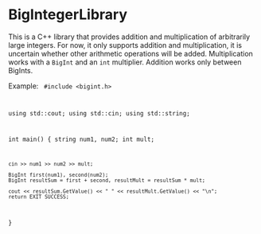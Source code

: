 # BigIntegerLibrary
This is a C++ library that provides addition and multiplication of arbitrarily large integers.
For now, it only supports addition and multiplication, it is uncertain whether other arithmetic operations will be added.
Multiplication works with a ```BigInt``` and an ```int``` multiplier.
Addition works only between BigInts.<br>

Example:
<code>
  #include <bigint.h>
  
  using std::cout;
  using std::cin;
  using std::string;
  
  int main() {
    string num1, num2;
    int mult;
    
    cin >> num1 >> num2 >> mult;
    
    BigInt first(num1), second(num2);
    BigInt resultSum = first + second, resultMult = resultSum * mult;
    
    cout << resultSum.GetValue() << " " << resultMult.GetValue() << "\n";
    return EXIT_SUCCESS;
  }
</code>
